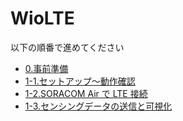 # WioLTE

以下の順番で進めてください

- <a href="0/prepare.html" target="_blank">0.事前準備</a>
- [1-1.セットアップ〜動作確認](1/1-setup.html)
- [1-2.SORACOM Air で LTE 接続](1/2-air.html)
- [1-3.センシングデータの送信と可視化](1/3-harvest.html)
